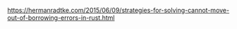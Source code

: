 https://hermanradtke.com/2015/06/09/strategies-for-solving-cannot-move-out-of-borrowing-errors-in-rust.html